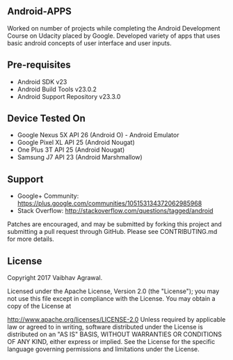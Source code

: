 Android-APPS
--------------

Worked on number of projects while completing the Android Development Course on Udacity placed by Google. Developed variety of apps that uses basic android concepts of user interface and user inputs.

Pre-requisites
--------------

- Android SDK v23
- Android Build Tools v23.0.2
- Android Support Repository v23.3.0

Device Tested On
---------------

- Google Nexus 5X API 26 (Android O) - Android Emulator
- Google Pixel XL API 25 (Android Nougat)
- One Plus 3T API 25 (Android Nougat)
- Samsung J7 API 23 (Android Marshmallow)

Support
-------

- Google+ Community: https://plus.google.com/communities/105153134372062985968
- Stack Overflow: http://stackoverflow.com/questions/tagged/android

Patches are encouraged, and may be submitted by forking this project and
submitting a pull request through GitHub. Please see CONTRIBUTING.md for more details.

License
-------

Copyright 2017 Vaibhav Agrawal.

Licensed under the Apache License, Version 2.0 (the "License"); you may not use this file except in compliance with the License. You may obtain a copy of the License at

http://www.apache.org/licenses/LICENSE-2.0
Unless required by applicable law or agreed to in writing, software distributed under the License is distributed on an "AS IS" BASIS, WITHOUT WARRANTIES OR CONDITIONS OF ANY KIND, either express or implied. See the License for the specific language governing permissions and limitations under the License.
